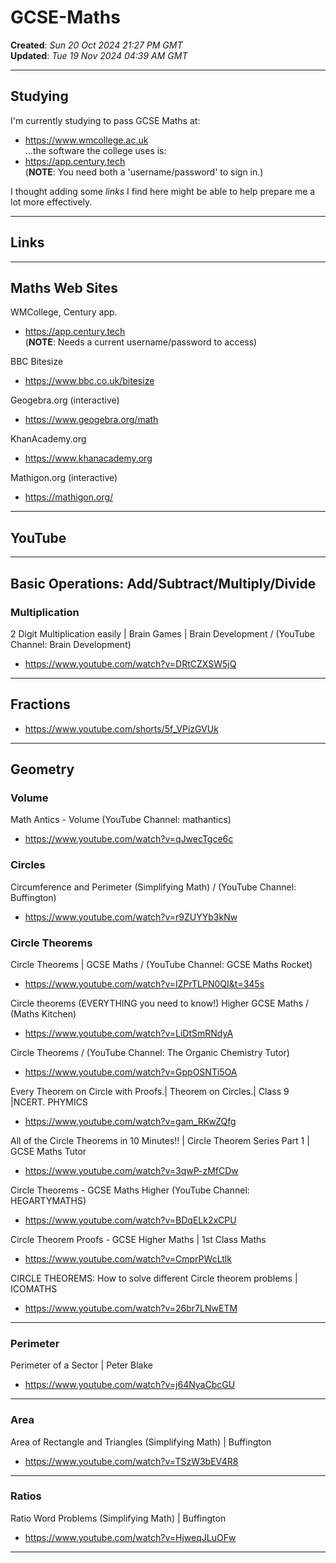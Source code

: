# GCSE-Maths

**Created**: *Sun 20 Oct 2024 21:27 PM GMT*   
**Updated**: *Tue 19 Nov 2024 04:39 AM GMT*   

-----

## Studying

I'm currently studying to pass GCSE Maths at:    
- https://www.wmcollege.ac.uk  
...the software the college uses is:  
- https://app.century.tech  
(**NOTE**: You need both a 'username/password' to sign in.)  
    
I thought adding some *links* I find here might be able to help prepare me a lot more effectively.   
  
-----

## Links

-----

## Maths Web Sites

WMCollege, Century app.  
- https://app.century.tech  
(**NOTE**: Needs a current username/password to access)    

BBC Bitesize  
- https://www.bbc.co.uk/bitesize  

Geogebra.org  (interactive)    
- https://www.geogebra.org/math  

KhanAcademy.org  
- https://www.khanacademy.org  

Mathigon.org (interactive)    
- https://mathigon.org/  

-----

## YouTube

-----

## Basic Operations: Add/Subtract/Multiply/Divide

### Multiplication

2 Digit Multiplication easily | Brain Games | Brain Development / (YouTube Channel: Brain Development)  
- https://www.youtube.com/watch?v=DRtCZXSW5jQ
  
-----

## Fractions

- https://www.youtube.com/shorts/5f_VPizGVUk

-----

## Geometry

### Volume

Math Antics - Volume (YouTube Channel: mathantics)  
- https://www.youtube.com/watch?v=qJwecTgce6c  
 
### Circles

Circumference and Perimeter (Simplifying Math) / (YouTube Channel: Buffington)  
- https://www.youtube.com/watch?v=r9ZUYYb3kNw  

### Circle Theorems

Circle Theorems | GCSE Maths / (YouTube Channel: GCSE Maths Rocket)
- https://www.youtube.com/watch?v=IZPrTLPN0QI&t=345s

Circle theorems (EVERYTHING you need to know!) Higher GCSE Maths / (Maths Kitchen)  
- https://www.youtube.com/watch?v=LiDtSmRNdyA  

Circle Theorems / (YouTube Channel: The Organic Chemistry Tutor)  
- https://www.youtube.com/watch?v=GppOSNTi5OA  

Every Theorem on Circle with Proofs.| Theorem on Circles.| Class 9 |NCERT.
PHYMICS  
- https://www.youtube.com/watch?v=gam_RKwZQfg  

All of the Circle Theorems in 10 Minutes!! | Circle Theorem Series Part 1 | GCSE Maths Tutor   
- https://www.youtube.com/watch?v=3qwP-zMfCDw  

Circle Theorems - GCSE Maths Higher (YouTube Channel: HEGARTYMATHS)  
- https://www.youtube.com/watch?v=BDqELk2xCPU  

Circle Theorem Proofs - GCSE Higher Maths | 1st Class Maths  
- https://www.youtube.com/watch?v=CmprPWcLtlk

CIRCLE THEOREMS: How to solve different Circle theorem problems | ICOMATHS   
- https://www.youtube.com/watch?v=26br7LNwETM  

-----

### Perimeter

Perimeter of a Sector | Peter Blake  
- https://www.youtube.com/watch?v=j64NyaCbcGU

-----

### Area

Area of Rectangle and Triangles (Simplifying Math) | Buffington    
- https://www.youtube.com/watch?v=TSzW3bEV4R8  
  
-----

### Ratios

Ratio Word Problems (Simplifying Math) | Buffington
- https://www.youtube.com/watch?v=HjweqJLuOFw

-----
